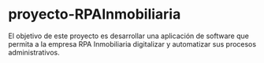 # proyecto-RPAInmobiliaria
El objetivo de este proyecto es desarrollar una aplicación de software que permita a la empresa RPA Inmobiliaria digitalizar y automatizar sus procesos administrativos. 
